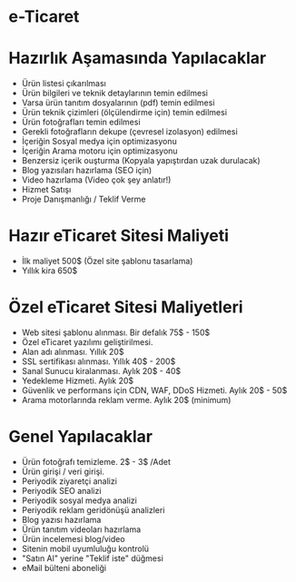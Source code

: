# e-Ticaret

# Hazırlık Aşamasında Yapılacaklar
- Ürün listesi çıkarılması
- Ürün bilgileri ve teknik detaylarının temin edilmesi
- Varsa ürün tanıtım dosyalarının (pdf) temin edilmesi
- Ürün teknik çizimleri (ölçülendirme için) temin edilmesi
- Ürün fotoğrafları temin edilmesi
- Gerekli fotoğrafların dekupe (çevresel izolasyon) edilmesi
- İçeriğin Sosyal medya için optimizasyonu
- İçeriğin Arama motoru için optimizasyonu
- Benzersiz içerik ouşturma (Kopyala yapıştırdan uzak durulacak)
- Blog yazısıları hazırlama (SEO için)
- Video hazırlama (Video çok şey anlatır!)
- Hizmet Satışı
- Proje Danışmanlığı / Teklif Verme

# Hazır eTicaret Sitesi Maliyeti
- İlk maliyet 500$ (Özel site şablonu tasarlama)
- Yıllık kira 650$



# Özel eTicaret Sitesi Maliyetleri
- Web sitesi şablonu alınması. Bir defalık 75$ - 150$
- Özel eTicaret yazılımı geliştirilmesi. 
- Alan adı alınması. Yıllık 20$
- SSL sertifikası alınması. Yıllık 40$ - 200$
- Sanal Sunucu kiralanması. Aylık 20$ - 40$
- Yedekleme Hizmeti. Aylık 20$
- Güvenlik ve performans için CDN, WAF, DDoS Hizmeti. Aylık 20$ - 50$
- Arama motorlarında reklam verme. Aylık 20$ (minimum)


# Genel Yapılacaklar
- Ürün fotoğrafı temizleme. 2$ - 3$ /Adet
- Ürün girişi / veri girişi.
- Periyodik ziyaretçi analizi
- Periyodik SEO analizi
- Periyodik sosyal medya analizi
- Periyodik reklam geridönüşü analizleri
- Blog yazısı hazırlama
- Ürün tanıtım videoları hazırlama
- Ürün incelemesi blog/video
- Sitenin mobil uyumluluğu kontrolü
- "Satın Al" yerine "Teklif iste" düğmesi
- eMail bülteni aboneliği


